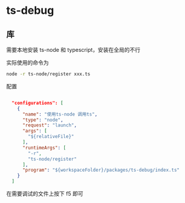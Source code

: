 # ts-debug

## 库

需要本地安装 ts-node 和 typescript，安装在全局的不行

实际使用的命令为

```bash
node -r ts-node/register xxx.ts

```

配置

```json

  "configurations": [
    {
      "name": "使用ts-node 调用ts",
      "type": "node",
      "request": "launch",
      "args": [
        "${relativeFile}"
      ],
      "runtimeArgs": [
        "-r",
        "ts-node/register"
      ],
      "program": "${workspaceFolder}/packages/ts-debug/index.ts"
    }
  ]
```

在需要调试的文件上按下 f5 即可

